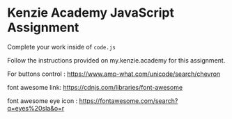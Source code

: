# Kenzie Academy JavaScript Assignment

Complete your work inside of `code.js`

Follow the instructions provided on my.kenzie.academy for this assignment.

For buttons control : https://www.amp-what.com/unicode/search/chevron

font awesome link: https://cdnjs.com/libraries/font-awesome

font awesome eye icon : https://fontawesome.com/search?q=eyes%20sla&o=r